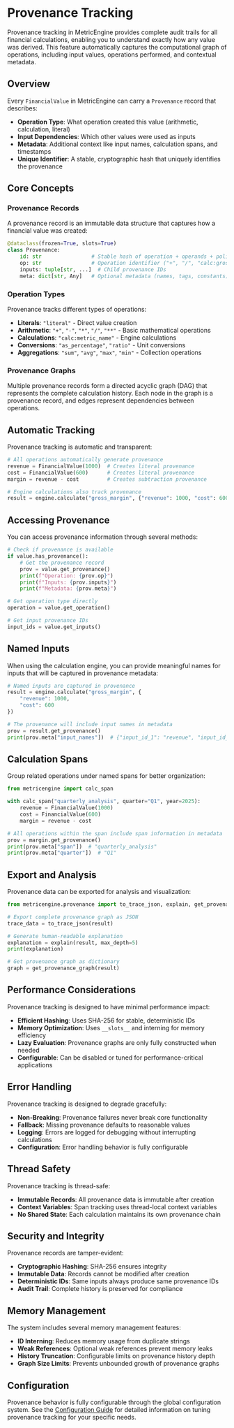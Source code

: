 # Provenance Tracking

Provenance tracking in MetricEngine provides complete audit trails for all financial calculations, enabling you to understand exactly how any value was derived. This feature automatically captures the computational graph of operations, including input values, operations performed, and contextual metadata.

## Overview

Every `FinancialValue` in MetricEngine can carry a `Provenance` record that describes:

- **Operation Type**: What operation created this value (arithmetic, calculation, literal)
- **Input Dependencies**: Which other values were used as inputs
- **Metadata**: Additional context like input names, calculation spans, and timestamps
- **Unique Identifier**: A stable, cryptographic hash that uniquely identifies the provenance

## Core Concepts

### Provenance Records

A provenance record is an immutable data structure that captures how a financial value was created:

```python
@dataclass(frozen=True, slots=True)
class Provenance:
    id: str                # Stable hash of operation + operands + policy
    op: str                # Operation identifier ("+", "/", "calc:gross_margin", "literal")
    inputs: tuple[str, ...]  # Child provenance IDs
    meta: dict[str, Any]   # Optional metadata (names, tags, constants)
```

### Operation Types

Provenance tracks different types of operations:

- **Literals**: `"literal"` - Direct value creation
- **Arithmetic**: `"+"`, `"-"`, `"*"`, `"/"`, `"**"` - Basic mathematical operations
- **Calculations**: `"calc:metric_name"` - Engine calculations
- **Conversions**: `"as_percentage"`, `"ratio"` - Unit conversions
- **Aggregations**: `"sum"`, `"avg"`, `"max"`, `"min"` - Collection operations

### Provenance Graphs

Multiple provenance records form a directed acyclic graph (DAG) that represents the complete calculation history. Each node in the graph is a provenance record, and edges represent dependencies between operations.

## Automatic Tracking

Provenance tracking is automatic and transparent:

```python
# All operations automatically generate provenance
revenue = FinancialValue(1000)  # Creates literal provenance
cost = FinancialValue(600)      # Creates literal provenance
margin = revenue - cost         # Creates subtraction provenance

# Engine calculations also track provenance
result = engine.calculate("gross_margin", {"revenue": 1000, "cost": 600})
```

## Accessing Provenance

You can access provenance information through several methods:

```python
# Check if provenance is available
if value.has_provenance():
    # Get the provenance record
    prov = value.get_provenance()
    print(f"Operation: {prov.op}")
    print(f"Inputs: {prov.inputs}")
    print(f"Metadata: {prov.meta}")

# Get operation type directly
operation = value.get_operation()

# Get input provenance IDs
input_ids = value.get_inputs()
```

## Named Inputs

When using the calculation engine, you can provide meaningful names for inputs that will be captured in provenance metadata:

```python
# Named inputs are captured in provenance
result = engine.calculate("gross_margin", {
    "revenue": 1000,
    "cost": 600
})

# The provenance will include input names in metadata
prov = result.get_provenance()
print(prov.meta["input_names"])  # {"input_id_1": "revenue", "input_id_2": "cost"}
```

## Calculation Spans

Group related operations under named spans for better organization:

```python
from metricengine import calc_span

with calc_span("quarterly_analysis", quarter="Q1", year=2025):
    revenue = FinancialValue(1000)
    cost = FinancialValue(600)
    margin = revenue - cost

# All operations within the span include span information in metadata
prov = margin.get_provenance()
print(prov.meta["span"])  # "quarterly_analysis"
print(prov.meta["quarter"])  # "Q1"
```

## Export and Analysis

Provenance data can be exported for analysis and visualization:

```python
from metricengine.provenance import to_trace_json, explain, get_provenance_graph

# Export complete provenance graph as JSON
trace_data = to_trace_json(result)

# Generate human-readable explanation
explanation = explain(result, max_depth=5)
print(explanation)

# Get provenance graph as dictionary
graph = get_provenance_graph(result)
```

## Performance Considerations

Provenance tracking is designed to have minimal performance impact:

- **Efficient Hashing**: Uses SHA-256 for stable, deterministic IDs
- **Memory Optimization**: Uses `__slots__` and interning for memory efficiency
- **Lazy Evaluation**: Provenance graphs are only fully constructed when needed
- **Configurable**: Can be disabled or tuned for performance-critical applications

## Error Handling

Provenance tracking is designed to degrade gracefully:

- **Non-Breaking**: Provenance failures never break core functionality
- **Fallback**: Missing provenance defaults to reasonable values
- **Logging**: Errors are logged for debugging without interrupting calculations
- **Configuration**: Error handling behavior is fully configurable

## Thread Safety

Provenance tracking is thread-safe:

- **Immutable Records**: All provenance data is immutable after creation
- **Context Variables**: Span tracking uses thread-local context variables
- **No Shared State**: Each calculation maintains its own provenance chain

## Security and Integrity

Provenance records are tamper-evident:

- **Cryptographic Hashing**: SHA-256 ensures integrity
- **Immutable Data**: Records cannot be modified after creation
- **Deterministic IDs**: Same inputs always produce same provenance IDs
- **Audit Trail**: Complete history is preserved for compliance

## Memory Management

The system includes several memory management features:

- **ID Interning**: Reduces memory usage from duplicate strings
- **Weak References**: Optional weak references prevent memory leaks
- **History Truncation**: Configurable limits on provenance history depth
- **Graph Size Limits**: Prevents unbounded growth of provenance graphs

## Configuration

Provenance behavior is fully configurable through the global configuration system. See the [Configuration Guide](../howto/provenance_configuration.md) for detailed information on tuning provenance tracking for your specific needs.
